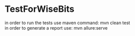 # TestForWiseBits
in order to run the tests use maven command: mvn clean test  
in order to generate a report use: mvn allure:serve
